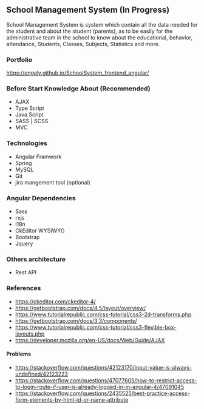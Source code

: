 ## School Management System (In Progress)
 School Management System is system which contain all the data needed for the student and about the student (parents), as to be easily for the administrative team  in the school to know about the educational, behavior, attendance, Students, Classes, Subjects, Statistics and more.

### Portfolio
https://engaly.github.io/SchoolSystem_frontend_angular/

### Before Start Knowledge About (Recommended)
* AJAX
* Type Script
* Java Script
* SASS | SCSS
* MVC

### Technologies
* Angular Framwork 
* Spring 
* MySQL
* Git
* jira mangement tool (optional)

### Angular Dependencies
* Sass
* rxjs
* i18n
* CkEditor WYSIWYG
* Bootstrap
* Jquery

### Others architecture
* Rest API

### References
 * https://ckeditor.com/ckeditor-4/
 * https://getbootstrap.com/docs/4.5/layout/overview/
 * https://www.tutorialrepublic.com/css-tutorial/css3-2d-transforms.php
 * https://getbootstrap.com/docs/3.3/components/
 * https://www.tutorialrepublic.com/css-tutorial/css3-flexible-box-layouts.php
 * https://developer.mozilla.org/en-US/docs/Web/Guide/AJAX

#### Problems
 * https://stackoverflow.com/questions/42123170/input-value-is-always-undefined/42123223
 * https://stackoverflow.com/questions/47077605/how-to-restrict-access-to-login-route-if-user-is-already-logged-in-in-angular-4/47091045
 * https://stackoverflow.com/questions/2435525/best-practice-access-form-elements-by-html-id-or-name-attribute

